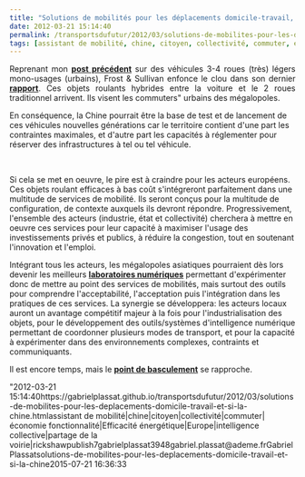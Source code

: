 ```yaml
---
title: "Solutions de mobilités pour les déplacements domicile-travail, Et si la Chine ..."
date: 2012-03-21 15:14:40
permalink: /transportsdufutur/2012/03/solutions-de-mobilites-pour-les-deplacements-domicile-travail-et-si-la-chine.html
tags: [assistant de mobilité, chine, citoyen, collectivité, commuter, économie fonctionnalité, Efficacité énergétique, Europe, intelligence collective, partage de la voirie, rickshaw]
---
```


<p style="text-align: justify">Reprenant mon <a href="https://gabrielplassat.github.io/transportsdufutur/2012/03/et-si-les-chinois-re-inventaient-aussi-les-modes-de-transports-urbains-lessismore.html" target="_blank"><strong>post précédent</strong></a> sur des véhicules 3-4 roues (très) légers mono-usages (urbains), Frost & Sullivan enfonce le clou dans son dernier <a href="http://www.frost.com/prod/servlet/market-insight-print.pag?docid=256072959" target="_blank"><strong>rapport</strong></a>. Ces objets roulants hybrides entre la voiture et le 2 roues traditionnel arrivent. Ils visent les commuters" urbains des mégalopoles.</p> <p style=""text-align: justify"">En conséquence, la Chine pourrait être la base de test et de lancement de ces véhicules nouvelles générations car le territoire contient d'une part les contraintes maximales, et d'autre part les capacités à réglementer pour réserver des infrastructures à tel ou tel véhicule.</p> <p style=""text-align: justify""><a class=""asset-img-link"" href="https://gabrielplassat.github.io/transportsdufutur/wp-content/uploads/sites/6/old/6a0120a66d2ad4970b0163031abfea970d-800wi.jpg"" rel=""lightbox""><img alt=""Get-data.do"" border=""0"" class=""asset  asset-image at-xid-6a0120a66d2ad4970b0163031abfea970d"" src=""/wp-content/uploads/sites/6/old/6a0120a66d2ad4970b0163031abfea970d-800wi.jpg"" style=""margin-left: automargin-right: auto"" title=""Get-data.do"" /></a> </p>  <!--more-->  <br /> <a class=""asset-img-link"" href="https://gabrielplassat.github.io/transportsdufutur/wp-content/uploads/sites/6/old/6a0120a66d2ad4970b0168e9105d41970c-800wi.jpg"" rel=""lightbox""><img alt=""Get-data.do2"" class=""asset  asset-image at-xid-6a0120a66d2ad4970b0168e9105d41970c"" src=""/wp-content/uploads/sites/6/old/6a0120a66d2ad4970b0168e9105d41970c-500wi.jpg"" style=""margin-left: automargin-right: auto"" title=""Get-data.do2"" /></a><br />Si cela se met en oeuvre, le pire est à craindre pour les acteurs européens. Ces objets roulant efficaces à bas coût s'intégreront parfaitement dans une multitude de services de mobilité. Ils seront conçus pour la multitude de configuration, de contexte auxquels ils devront répondre. Progressivement, l'ensemble des acteurs (industrie, état et collectivité) cherchera à mettre en oeuvre ces services pour leur capacité à maximiser l'usage des investissements privés et publics, à réduire la congestion, tout en soutenant l'innovation et l'emploi. <p style=""text-align: justify"">Intégrant tous les acteurs, les mégalopoles asiatiques pourraient dès lors devenir les meilleurs <a href="https://gabrielplassat.github.io/transportsdufutur/2010/04/du-serious-game-a-la-ville-laboratoire-puis-a-la-ville-living-lab.html"" target=""_blank""><strong>laboratoires numériques</strong></a> permettant d'expérimenter donc de mettre au point des services de mobilités, mais surtout des outils pour comprendre l'acceptabilité, l'acceptation puis l'intégration dans les pratiques de ces services. La synergie se développera: les acteurs locaux auront un avantage compétitif majeur à la fois pour l'industrialisation des objets, pour le développement des outils/systèmes d'intelligence numérique permettant de coordonner plusieurs modes de transport, et pour la capacité à expérimenter dans des environnements complexes, contraints et communiquants.</p> <p style=""text-align: justify"">Il est encore temps, mais le <a href="https://gabrielplassat.github.io/transportsdufutur/2012/01/le-point-de-basculement-automobile-siege-mobile-20-tippingpoint.html"" target=""_blank""><strong>point de basculement</strong></a> se rapproche.</p>"2012-03-21 15:14:40https://gabrielplassat.github.io/transportsdufutur/2012/03/solutions-de-mobilites-pour-les-deplacements-domicile-travail-et-si-la-chine.htmlassistant de mobilité|chine|citoyen|collectivité|commuter|économie fonctionnalité|Efficacité énergétique|Europe|intelligence collective|partage de la voirie|rickshawpublish7gabrielplassat3948gabriel.plassat@ademe.frGabrielPlassatsolutions-de-mobilites-pour-les-deplacements-domicile-travail-et-si-la-chine2015-07-21 16:36:33
